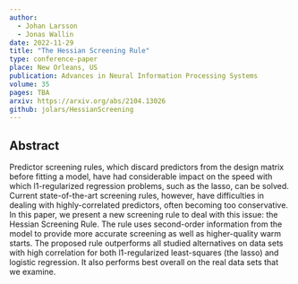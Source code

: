 ```yaml
---
author: 
  - Johan Larsson
  - Jonas Wallin
date: 2022-11-29
title: "The Hessian Screening Rule"
type: conference-paper
place: New Orleans, US
publication: Advances in Neural Information Processing Systems
volume: 35
pages: TBA
arxiv: https://arxiv.org/abs/2104.13026
github: jolars/HessianScreening
---
```


## Abstract

Predictor screening rules, which discard predictors from the design matrix before fitting a model, have had considerable impact on the speed with which l1-regularized regression problems, such as the lasso, can be solved. Current state-of-the-art screening rules, however, have difficulties in dealing with highly-correlated predictors, often becoming too conservative. In this paper, we present a new screening rule to deal with this issue: the Hessian Screening Rule. The rule uses second-order information from the model to provide more accurate screening as well as higher-quality warm starts. The proposed rule outperforms all studied alternatives on data sets with high correlation for both l1-regularized least-squares (the lasso) and logistic regression. It also performs best overall on the real data sets that we examine.
